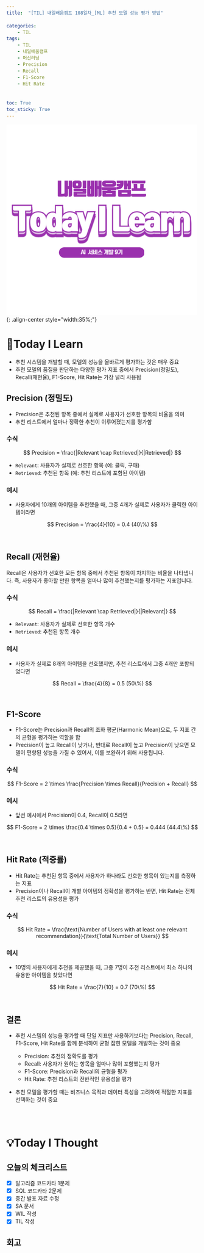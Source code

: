 ```yaml
---
title:  "[TIL] 내일배움캠프 108일차_[ML] 추천 모델 성능 평가 방법" 

categories: 
    - TIL
tags: 
    - TIL
    - 내일배움캠프
    - 머신러닝
    - Precision
    - Recall
    - F1-Score
    - Hit Rate


toc: True
toc_sticky: True
---
```


![TIL](/assets/images/TIL2.png){: .align-center style="width:35%;"}

# 👀Today I Learn
- 추천 시스템을 개발할 때, 모델의 성능을 올바르게 평가하는 것은 매우 중요
- 추천 모델의 품질을 판단하는 다양한 평가 지표 중에서 Precision(정밀도), Recall(재현율), F1-Score, Hit Rate는 가장 널리 사용됨

## Precision (정밀도)
- Precision은 추천된 항목 중에서 실제로 사용자가 선호한 항목의 비율을 의미
- 추천 리스트에서 얼마나 정확한 추천이 이루어졌는지를 평가함

### 수식

$$
Precision = \frac{|Relevant \cap Retrieved|}{|Retrieved|}
$$

- `Relevant`: 사용자가 실제로 선호한 항목 (예: 클릭, 구매)
- `Retrieved`: 추천된 항목 (예: 추천 리스트에 포함된 아이템)

### 예시

- 사용자에게 10개의 아이템을 추천했을 때, 그중 4개가 실제로 사용자가 클릭한 아이템이라면

$$
Precision = \frac{4}{10} = 0.4 (40\%)
$$

<br>

## Recall (재현율)

Recall은 사용자가 선호한 모든 항목 중에서 추천된 항목이 차지하는 비율을 나타냅니다. 즉, 사용자가 좋아할 만한 항목을 얼마나 많이 추천했는지를 평가하는 지표입니다.

### 수식
$$
Recall = \frac{|Relevant \cap Retrieved|}{|Relevant|}
$$

- `Relevant`: 사용자가 실제로 선호한 항목 개수
- `Retrieved`: 추천된 항목 개수

### 예시

- 사용자가 실제로 8개의 아이템을 선호했지만, 추천 리스트에서 그중 4개만 포함되었다면

$$
Recall = \frac{4}{8} = 0.5 (50\%)
$$

<br>

## F1-Score

- F1-Score는 Precision과 Recall의 조화 평균(Harmonic Mean)으로, 두 지표 간의 균형을 평가하는 역할을 함
- Precision이 높고 Recall이 낮거나, 반대로 Recall이 높고 Precision이 낮으면 모델이 편향된 성능을 가질 수 있어서, 이를 보완하기 위해 사용됩니다.

### 수식

$$
F1-Score = 2 \times \frac{Precision \times Recall}{Precision + Recall}
$$

### 예시
- 앞선 예시에서 Precision이 0.4, Recall이 0.5라면

$$
F1-Score = 2 \times \frac{0.4 \times 0.5}{0.4 + 0.5} = 0.444 (44.4\%)
$$

<br>

## Hit Rate (적중률)

- Hit Rate는 추천된 항목 중에서 사용자가 하나라도 선호한 항목이 있는지를 측정하는 지표
- Precision이나 Recall이 개별 아이템의 정확성을 평가하는 반면, Hit Rate는 전체 추천 리스트의 유용성을 평가

### 수식

$$
Hit Rate = \frac{\text{Number of Users with at least one relevant recommendation}}{\text{Total Number of Users}}
$$

### 예시

- 10명의 사용자에게 추천을 제공했을 때, 그중 7명이 추천 리스트에서 최소 하나의 유용한 아이템을 찾았다면

$$
Hit Rate = \frac{7}{10} = 0.7 (70\%)
$$

<br>

## 결론

- 추천 시스템의 성능을 평가할 때 단일 지표만 사용하기보다는 Precision, Recall, F1-Score, Hit Rate를 함께 분석하여 균형 잡힌 모델을 개발하는 것이 중요

  - Precision: 추천의 정확도를 평가
  - Recall: 사용자가 원하는 항목을 얼마나 많이 포함했는지 평가
  - F1-Score: Precision과 Recall의 균형을 평가
  - Hit Rate: 추천 리스트의 전반적인 유용성을 평가

- 추천 모델을 평가할 때는 비즈니스 목적과 데이터 특성을 고려하여 적절한 지표를 선택하는 것이 중요

<br>
<br>

# 💡Today I Thought

## 오늘의 체크리스트
- [x]  알고리즘 코드카타 1문제
- [x]  SQL 코드카타 2문제
- [x]  중간 발표 자료 수정
- [x]  SA 문서
- [x]  WIL 작성
- [x]  TIL 작성

## 회고
&nbsp; 